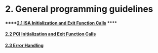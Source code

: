 # 2. General programming guidelines

#### \*\*\*\*[**2.1 ISA Initialization and Exit Function Calls**](2.1-isa-initialization-and-exit-function-calls.md) ****

#### [2.2 PCI Initialization and Exit Function Calls](untitled-1.md)

#### [2.3 Error Handling](2.3.-error-handling.md)

